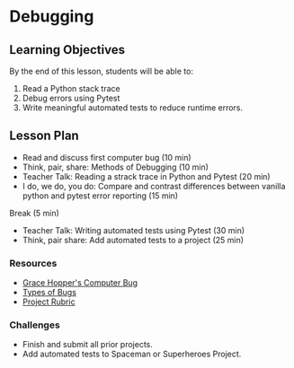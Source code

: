 # Debugging

## Learning Objectives
By the end of this lesson, students will be able to:
1. Read a Python stack trace
1. Debug errors using Pytest
1. Write meaningful automated tests to reduce runtime errors.

## Lesson Plan
- Read and discuss first computer bug (10 min)
- Think, pair, share: Methods of Debugging (10 min)
- Teacher Talk: Reading a strack trace in Python and Pytest (20 min)
- I do, we do, you do: Compare and contrast differences between vanilla python and pytest error reporting (15 min)

Break (5 min)

- Teacher Talk: Writing automated tests using Pytest (30 min)
- Think, pair share: Add automated tests to a project (25 min)

### Resources
- [Grace Hopper's Computer Bug]
- [Types of Bugs]
- [Project Rubric]

### Challenges
- Finish and submit all prior projects.
- Add automated tests to Spaceman or Superheroes Project.

[Grace Hopper's Computer Bug]: https://www.wired.com/2013/12/googles-doodle-honors-grace-hopper-and-entomology/

[Types of Bugs]: http://www.openbookproject.net/thinkcs/python/english2e/app_a.html

[Project Rubric]: https://docs.google.com/document/d/19m8J8I5ZT66m5x1Q87yr6-CDg_jxBNCVd_a4fSq1xiw/preview